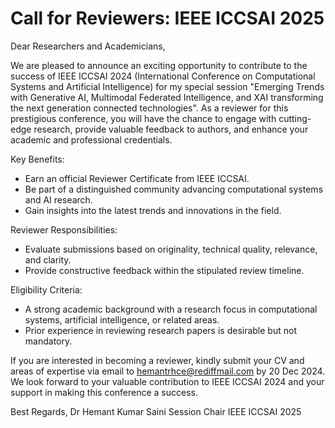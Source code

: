 # Call for Reviewers: IEEE ICCSAI 2025 

Dear Researchers and Academicians,

We are pleased to announce an exciting opportunity to contribute to the success of IEEE ICCSAI 2024 (International Conference on Computational Systems and Artificial Intelligence) for my special session "Emerging Trends with Generative AI, Multimodal Federated Intelligence, and XAI transforming the next generation connected technologies". As a reviewer for this prestigious conference, you will have the chance to engage with cutting-edge research, provide valuable feedback to authors, and enhance your academic and professional credentials.

Key Benefits:
- Earn an official Reviewer Certificate from IEEE ICCSAI.
- Be part of a distinguished community advancing computational systems and AI research.
- Gain insights into the latest trends and innovations in the field.

Reviewer Responsibilities:
- Evaluate submissions based on originality, technical quality, relevance, and clarity.
- Provide constructive feedback within the stipulated review timeline.

Eligibility Criteria:
- A strong academic background with a research focus in computational systems, artificial intelligence, or related areas.
- Prior experience in reviewing research papers is desirable but not mandatory.
  
If you are interested in becoming a reviewer, kindly submit your CV and areas of expertise via email to hemantrhce@rediffmail.com by 20 Dec 2024.
We look forward to your valuable contribution to IEEE ICCSAI 2024 and your support in making this conference a success.

Best Regards,
Dr Hemant Kumar Saini
Session Chair
IEEE ICCSAI 2025
